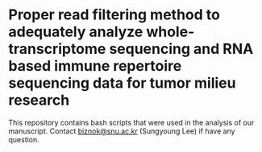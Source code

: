 # Proper read filtering method to adequately analyze whole-transcriptome sequencing and RNA based immune repertoire sequencing data for tumor milieu research
This repository contains bash scripts that were used in the analysis of our manuscript.
Contact biznok@snu.ac.kr (Sungyoung Lee) if have any question.
